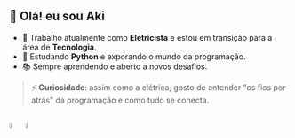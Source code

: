 ## 👋 Olá! eu sou Aki



- 🔭 Trabalho atualmente como **Eletricista** e estou em transição para a área de **Tecnologia**.
- 🐍 Estudando **Python** e exporando o mundo da programação.
- 📚 Sempre aprendendo e aberto a novos desafios.

> ⚡️ **Curiosidade**: assim como a elétrica, gosto de entender "os fios por atrás" da programação e como tudo se conecta.

## 

<div>
<img width="5%" src="https://cdn.jsdelivr.net/gh/devicons/devicon@latest/icons/python/python-original.svg" />
<img width="5%" src="https://cdn.jsdelivr.net/gh/devicons/devicon@latest/icons/html5/html5-original.svg" />
          
</div>
